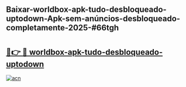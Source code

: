 ## Baixar-worldbox-apk-tudo-desbloqueado-uptodown-Apk-sem-anúncios-desbloqueado-completamente-2025-#66tgh

# <h2><a href="https://ainizakaria.my?title=worldbox-apk-tudo-desbloqueado-uptodown&ref=20M">🔗👉 🔴 worldbox-apk-tudo-desbloqueado-uptodown</a></h2>

[![acn](https://github.com/user-attachments/assets/0f9c940e-d8b0-45ae-aac7-cd30a18b3e1c)](https://ainizakaria.my?title=worldbox-apk-tudo-desbloqueado-uptodown&ref=20M)

